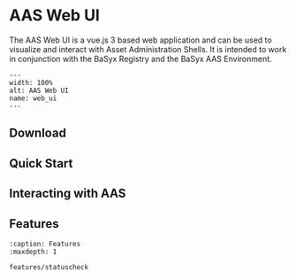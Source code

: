 # AAS Web UI

The AAS Web UI is a vue.js 3 based web application and can be used to visualize and interact with Asset Administration Shells. It is intended to work in conjunction with the BaSyx Registry and the BaSyx AAS Environment.

```{figure} ./images/1800px-AAS_Web_UI.png
---
width: 100%
alt: AAS Web UI
name: web_ui
---
```

## Download

## Quick Start

## Interacting with AAS

## Features

```{toctree}
:caption: Features
:maxdepth: 1

features/statuscheck
```